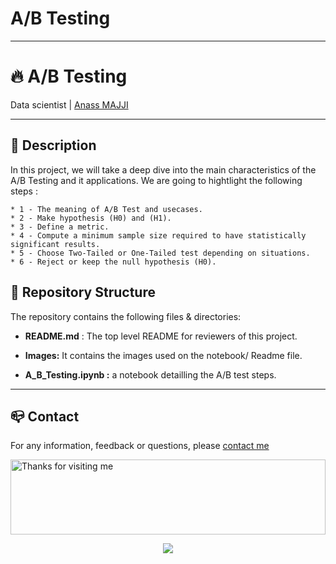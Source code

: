 # A/B Testing 
***


# 🔥 A/B Testing 
Data scientist | [Anass MAJJI](https://www.linkedin.com/in/anass-majji-729773157/)
***

## :monocle_face: Description

In this project, we will take a deep dive into the main characteristics of the A/B Testing and it applications. We are going to hightlight the following steps :

	* 1 - The meaning of A/B Test and usecases.
	* 2 - Make hypothesis (H0) and (H1).
	* 3 - Define a metric. 
	* 4 - Compute a minimum sample size required to have statistically significant results.
	* 5 - Choose Two-Tailed or One-Tailed test depending on situations. 
	* 6 - Reject or keep the null hypothesis (H0). 
 



## :rocket: Repository Structure

The repository contains the following files & directories:

- **README.md** : The top level README for reviewers of this project.

- **Images:** It contains the images used on the notebook/ Readme file.

- **A_B_Testing.ipynb :** a notebook detailling the A/B test steps.





---
## :mailbox_closed: Contact
For any information, feedback or questions, please [contact me][anass-email]

<img height="120" alt="Thanks for visiting me" width="100%" src="https://raw.githubusercontent.com/BrunnerLivio/brunnerlivio/master/images/marquee.svg" />
<p align="center">
  <img src="https://capsule-render.vercel.app/api?type=waving&color=gradient&height=60&section=footer&width=100"/>
</p>



[anass-email]: mailto:anassmajji34@gmail.com